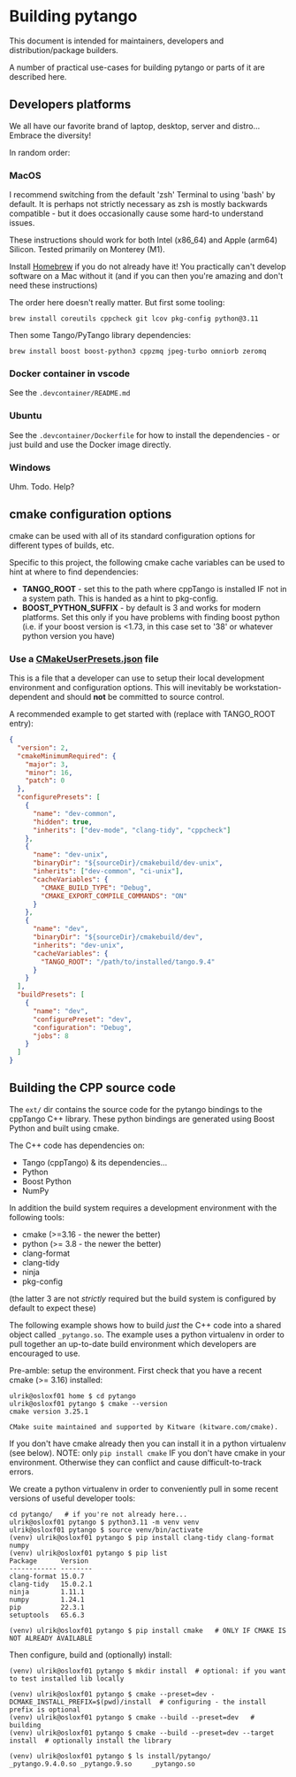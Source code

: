 Building pytango
================

This document is intended for maintainers, developers and distribution/package builders.

A number of practical use-cases for building pytango or parts of it are described here.

Developers platforms
--------------------

We all have our favorite brand of laptop, desktop, server and distro... Embrace the diversity!

In random order:

### MacOS

I recommend switching from the default 'zsh' Terminal to using 'bash' by default. It is perhaps not strictly necessary as zsh is mostly backwards compatible - but it does occasionally cause some hard-to understand issues.

These instructions should work for both Intel (x86_64) and Apple (arm64) Silicon. Tested primarily on Monterey (M1).

Install [Homebrew](https://brew.sh/) if you do not already have it! You practically can't develop software on a Mac without it (and if you can then you're amazing and don't need these instructions)

The order here doesn't really matter. But first some tooling:
```shell
brew install coreutils cppcheck git lcov pkg-config python@3.11
```

Then some Tango/PyTango library dependencies:
```shell
brew install boost boost-python3 cppzmq jpeg-turbo omniorb zeromq
```

### Docker container in vscode

See the `.devcontainer/README.md`

### Ubuntu

See the `.devcontainer/Dockerfile` for how to install the dependencies - or just build and use the Docker image directly.

### Windows

Uhm. Todo. Help?

cmake configuration options
---------------------------

cmake can be used with all of its standard configuration options for different types of builds, etc.

Specific to this project, the following cmake cache variables can be used to hint at where to find dependencies:

 * **TANGO_ROOT** - set this to the path where cppTango is installed IF not in a system path. This is handed as a hint to pkg-config.
 * **BOOST_PYTHON_SUFFIX** - by default is 3 and works for modern platforms. Set this only if you have problems with finding boost python (i.e. if your boost version is <1.73, in this case set to '38' or whatever python version you have)

### Use a [CMakeUserPresets.json](https://cmake.org/cmake/help/latest/manual/cmake-presets.7.html) file

This is a file that a developer can use to setup their local development environment and configuration options. This will inevitably be workstation-dependent and should **not** be committed to source control.

A recommended example to get started with (replace with TANGO_ROOT entry):
```json
{
  "version": 2,
  "cmakeMinimumRequired": {
    "major": 3,
    "minor": 16,
    "patch": 0
  },
  "configurePresets": [
    {
      "name": "dev-common",
      "hidden": true,
      "inherits": ["dev-mode", "clang-tidy", "cppcheck"]
    },
    {
      "name": "dev-unix",
      "binaryDir": "${sourceDir}/cmakebuild/dev-unix",
      "inherits": ["dev-common", "ci-unix"],
      "cacheVariables": {
        "CMAKE_BUILD_TYPE": "Debug",
        "CMAKE_EXPORT_COMPILE_COMMANDS": "ON"
      }
    },
    {
      "name": "dev",
      "binaryDir": "${sourceDir}/cmakebuild/dev",
      "inherits": "dev-unix",
      "cacheVariables": {
        "TANGO_ROOT": "/path/to/installed/tango.9.4"
      }
    }
  ],
  "buildPresets": [
    {
      "name": "dev",
      "configurePreset": "dev",
      "configuration": "Debug",
      "jobs": 8
    }
  ]
}
```

Building the CPP source code
----------------------------

The `ext/` dir contains the source code for the pytango bindings to the cppTango C++ library.
These python bindings are generated using Boost Python and built using cmake.

The C++ code has dependencies on:
 * Tango (cppTango) & its dependencies...
 * Python
 * Boost Python
 * NumPy

In addition the build system requires a development environment with the following tools:
 * cmake (>=3.16 - the newer the better)
 * python (>= 3.8 - the newer the better)
 * clang-format
 * clang-tidy
 * ninja
 * pkg-config

(the latter 3 are not *strictly* required but the build system is configured by default to expect these)

The following example shows how to build _just_ the C++ code into a shared object called `_pytango.so`.
The example uses a python virtualenv in order to pull together an up-to-date build environment which developers are encouraged to use.

Pre-amble: setup the environment.
First check that you have a recent cmake (>= 3.16) installed:
```shell
ulrik@osloxf01 home $ cd pytango
ulrik@osloxf01 pytango $ cmake --version
cmake version 3.25.1

CMake suite maintained and supported by Kitware (kitware.com/cmake).
```

If you don't have cmake already then you can install it in a python virtualenv (see below). NOTE: only `pip install cmake`
IF you don't have cmake in your environment. Otherwise they can conflict and cause difficult-to-track errors.

We create a python virtualenv in order to conveniently pull in some recent versions of useful developer tools:
```shell
cd pytango/   # if you're not already here...
ulrik@osloxf01 pytango $ python3.11 -m venv venv
ulrik@osloxf01 pytango $ source venv/bin/activate
(venv) ulrik@osloxf01 pytango $ pip install clang-tidy clang-format numpy
(venv) ulrik@osloxf01 pytango $ pip list
Package      Version
------------ --------
clang-format 15.0.7
clang-tidy   15.0.2.1
ninja        1.11.1
numpy        1.24.1
pip          22.3.1
setuptools   65.6.3

(venv) ulrik@osloxf01 pytango $ pip install cmake   # ONLY IF CMAKE IS NOT ALREADY AVAILABLE
```

Then configure, build and (optionally) install:
```shell
(venv) ulrik@osloxf01 pytango $ mkdir install  # optional: if you want to test installed lib locally

(venv) ulrik@osloxf01 pytango $ cmake --preset=dev -DCMAKE_INSTALL_PREFIX=$(pwd)/install  # configuring - the install prefix is optional
(venv) ulrik@osloxf01 pytango $ cmake --build --preset=dev   # building
(venv) ulrik@osloxf01 pytango $ cmake --build --preset=dev --target install  # optionally install the library

(venv) ulrik@osloxf01 pytango $ ls install/pytango/
_pytango.9.4.0.so _pytango.9.so     _pytango.so

```


